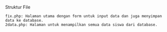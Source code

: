 Struktur File

    fix.php: Halaman utama dengan form untuk input data dan juga menyimpan data ke database.
    2data.php: Halaman untuk menampilkan semua data siswa dari database.

